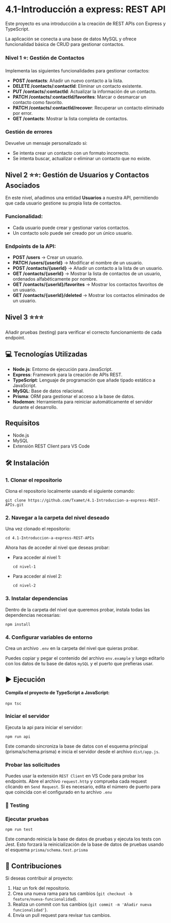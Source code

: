 # 4.1-Introducción a express: REST API

Este proyecto es una introducción a la creación de REST APIs con Express y TypeScript.

La aplicación se conecta a una base de datos MySQL y ofrece funcionalidad básica de CRUD para gestionar contactos.

### Nivel 1 ⭐: Gestión de Contactos

Implementa las siguientes funcionalidades para gestionar contactos:

- **POST /contacts**: Añadir un nuevo contacto a la lista.
- **DELETE /contacts/:contactId**: Eliminar un contacto existente.
- **PUT /contacts/:contactId**: Actualizar la información de un contacto.
- **PATCH /contacts/:contactId/favorites**: Marcar o desmarcar un contacto como favorito.
- **PATCH /contacts/:contactId/recover**: Recuperar un contacto eliminado por error.
- **GET /contacts**: Mostrar la lista completa de contactos.

### Gestión de errores

Devuelve un mensaje personalizado si:

- Se intenta crear un contacto con un formato incorrecto.
- Se intenta buscar, actualizar o eliminar un contacto que no existe.

## Nivel 2 ⭐⭐: Gestión de Usuarios y Contactos Asociados

En este nivel, añadimos una entidad **Usuarios** a nuestra API, permitiendo que cada usuario gestione su propia lista de contactos.

### Funcionalidad:
- Cada usuario puede crear y gestionar varios contactos.
- Un contacto solo puede ser creado por un único usuario.

### Endpoints de la API:

- **POST /users** → Crear un usuario.
- **PATCH /users/{userId}** → Modificar el nombre de un usuario.
- **POST /contacts/{userId}** → Añadir un contacto a la lista de un usuario.
- **GET /contacts/{userId}** → Mostrar la lista de contactos de un usuario, ordenados alfabéticamente por nombre.
- **GET /contacts/{userId}/favorites** → Mostrar los contactos favoritos de un usuario.
- **GET /contacts/{userId}/deleted** → Mostrar los contactos eliminados de un usuario.

## Nivel 3 ⭐⭐⭐

Añadir pruebas (testing) para verificar el correcto funcionamiento de cada endpoint.


## 💻 Tecnologías Utilizadas

- **Node.js**: Entorno de ejecución para JavaScript.
- **Express**: Framework para la creación de APIs REST.
- **TypeScript**: Lenguaje de programación que añade tipado estático a JavaScript.
- **MySQL**: Base de datos relacional.
- **Prisma**: ORM para gestionar el acceso a la base de datos.
- **Nodemon**: Herramienta para reiniciar automáticamente el servidor durante el desarrollo.

## Requisitos

- Node.js
- MySQL
- Extensión REST Client para VS Code 

## 🛠️ Instalación
### 1. Clonar el repositorio

Clona el repositorio localmente usando el siguiente comando:


`git clone https://github.com/Txamet/4.1-Introduccion-a-express-REST-APIs.git`


### 2. Navegar a la carpeta del nivel deseado
Una vez clonado el repositorio:

`cd 4.1-Introduccion-a-express-REST-APIs`

Ahora has de acceder al nivel que deseas probar:

- Para acceder al nivel 1:

   `cd nivel-1`

- Para acceder al nivel 2:

   `cd nivel-2`

### 3. Instalar dependencias

Dentro de la carpeta del nivel que queremos probar, instala todas las dependencias necesarias:

 `npm install`
### 4. Configurar variables de entorno
Crea un archivo `.env` en la carpeta del nivel que quieras probar.

Puedes copiar y pegar el contenido del archivo `env.example` y luego editarlo con los datos de tu base de datos `mySQL` y el puerto que prefieras usar.


## ▶️ Ejecución

#### Compila el proyecto de TypeScript a JavaScript:

`npx tsc`
### Iniciar el servidor
Ejecuta la api para iniciar el servidor: 

`npm run api`

Este comando sincroniza la base de datos con el esquema principal (prisma/schema.prisma) e inicia el servidor desde el archivo `dist/app.js`.

### Probar las solicitudes
Puedes usar la extensión `REST Client` en VS Code para probar los endpoints. 
Abre el archivo `request.http` y comprueba cada request clicando en `Send Request`.
Si es necesario, edita el número de puerto para que coincida con el configurado en tu archivo `.env`

###  🧪  Testing
### Ejecutar pruebas
`npm run test`

Este comando reinicia la base de datos de pruebas y ejecuta los tests con Jest.
Esto forzará la reinicialización de la base de datos de pruebas usando el esquema `prisma/schema.test.prisma`


## 🤝 Contribuciones

Si deseas contribuir al proyecto:

1. Haz un fork del repositorio.
2. Crea una nueva rama para tus cambios (`git checkout -b feature/nueva-funcionalidad`).
3. Realiza un commit con tus cambios (`git commit -m 'Añadir nueva funcionalidad'`).
4. Envía un pull request para revisar tus cambios.
